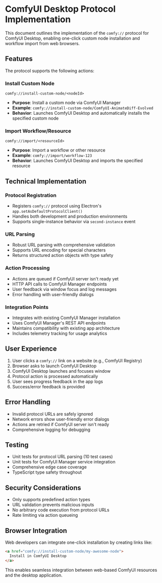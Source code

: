 # ComfyUI Desktop Protocol Implementation

This document outlines the implementation of the `comfy://` protocol for ComfyUI Desktop, enabling one-click custom node installation and workflow import from web browsers.

## Features

The protocol supports the following actions:

### Install Custom Node
```
comfy://install-custom-node/<nodeId>
```
- **Purpose**: Install a custom node via ComfyUI Manager
- **Example**: `comfy://install-custom-node/ComfyUI-AnimateDiff-Evolved`
- **Behavior**: Launches ComfyUI Desktop and automatically installs the specified custom node

### Import Workflow/Resource
```
comfy://import/<resourceId>
```
- **Purpose**: Import a workflow or other resource
- **Example**: `comfy://import/workflow-123`
- **Behavior**: Launches ComfyUI Desktop and imports the specified resource

## Technical Implementation

### Protocol Registration
- Registers `comfy://` protocol using Electron's `app.setAsDefaultProtocolClient()`
- Handles both development and production environments
- Supports single-instance behavior via `second-instance` event

### URL Parsing
- Robust URL parsing with comprehensive validation
- Supports URL encoding for special characters
- Returns structured action objects with type safety

### Action Processing
- Actions are queued if ComfyUI server isn't ready yet
- HTTP API calls to ComfyUI Manager endpoints
- User feedback via window focus and log messages
- Error handling with user-friendly dialogs

### Integration Points
- Integrates with existing ComfyUI Manager installation
- Uses ComfyUI Manager's REST API endpoints
- Maintains compatibility with existing app architecture
- Includes telemetry tracking for usage analytics

## User Experience

1. User clicks a `comfy://` link on a website (e.g., ComfyUI Registry)
2. Browser asks to launch ComfyUI Desktop
3. ComfyUI Desktop launches and focuses window
4. Protocol action is processed automatically
5. User sees progress feedback in the app logs
6. Success/error feedback is provided

## Error Handling

- Invalid protocol URLs are safely ignored
- Network errors show user-friendly error dialogs
- Actions are retried if ComfyUI server isn't ready
- Comprehensive logging for debugging

## Testing

- Unit tests for protocol URL parsing (10 test cases)
- Unit tests for ComfyUI Manager service integration
- Comprehensive edge case coverage
- TypeScript type safety throughout

## Security Considerations

- Only supports predefined action types
- URL validation prevents malicious inputs
- No arbitrary code execution from protocol URLs
- Rate limiting via action queueing

## Browser Integration

Web developers can integrate one-click installation by creating links like:

```html
<a href="comfy://install-custom-node/my-awesome-node">
  Install in ComfyUI Desktop
</a>
```

This enables seamless integration between web-based ComfyUI resources and the desktop application.